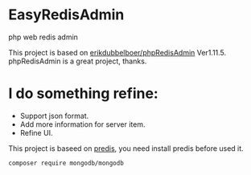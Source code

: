 # EasyRedisAdmin
php web redis admin

This project is based on [erikdubbelboer/phpRedisAdmin](https://github.com/ErikDubbelboer/phpRedisAdmin) Ver1.11.5. phpRedisAdmin is a great project, thanks.

I do something refine:
====
* Support json format.
* Add more information for server item.
* Refine UI.

This project is baseed on [predis](https://github.com/nrk/predis), you need install predis before used it.
```
composer require mongodb/mongodb
```